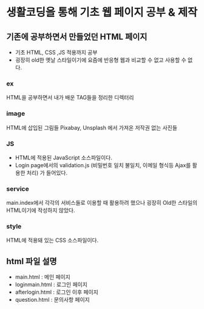 # 생활코딩을 통해 기초 웹 페이지 공부 & 제작
## 기존에 공부하면서 만들었던 HTML 페이지
* 기초 HTML, CSS ,JS 적용까지 공부
* 굉장히 old한 옛날 스타일이기에 요즘에 반응형 웹과 비교할 수 없고 사용할 수 없다.


### ex
HTML을 공부하면서 내가 배운 TAG들을 정리한 디렉터리

### image
HTML에 삽입된 그림들
Pixabay, Unsplash 에서 가져온 저작권 없는 사진들

### JS
* HTML에 적용된 JavaScript 소스파일이다.
* Login page에서의 validation.js (비밀번호 일치 불일치, 이메일 형식등 Ajax를 활용한 처리) 가 들어있다.

### service
main.index에서 각각의 서비스들로 이용할 때 활용하려 했으나
굉장히 Old한 스타일의 HTML이기에 작성하지 않았다.

### style
HTML에 적용돼 있는 CSS 소스파일이다.

## html 파일 설명
* main.html : 메인 페이지
* loginmain.html : 로그인 페이지
* afterlogin.html : 로그인 이후 페이지
* question.html : 문의사항 페이지
